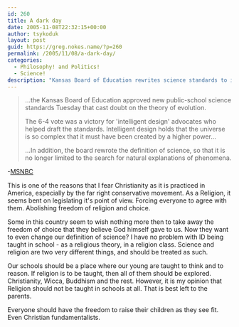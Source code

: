 ```yaml
---
id: 260
title: A dark day
date: 2005-11-08T22:32:15+00:00
author: tsykoduk
layout: post
guid: https://greg.nokes.name/?p=260
permalink: /2005/11/08/a-dark-day/
categories:
  - Philosophy! and Politics!
  - Science!
description: "Kansas Board of Education rewrites science standards to include intelligent design, sparking debate over evolution, religious freedom, and separation of church and state in public education."
---
```

<blockquote>...the Kansas Board of Education approved new public-school science standards Tuesday that cast doubt on the theory of evolution.

<p>The 6-4 vote was a victory for 'intelligent design' advocates who helped draft the standards. Intelligent design holds that the universe is so complex that it must have been created by a higher power...</p>

<p>...In addition, the board rewrote the definition of science, so that it is no longer limited to the search for natural explanations of phenomena.</blockquote></p>

<p>-<a href="http://msnbc.msn.com/id/9967813/"><span class="caps">MSNBC</span></a></p>

<p>This is one of the reasons that I fear Christianity as it is practiced in America, especially by the far right conservative movement. As a Religion, it seems bent on legislating it's point of view. Forcing everyone to agree with them. Abolishing freedom of religion and choice.</p>

<p>Some in this country seem to wish nothing more then to take away the freedom of choice that they believe God himself gave to us. Now they want to even change our definition of science? I have no problem with ID being taught in school - as a religious theory, in a religion class. Science and religion are two very different things, and should be treated as such.</p>

<p>Our schools should be a place where our young are taught to think and to reason. If religion is to be taught, then all of them should be explored. Christianity, Wicca, Buddhism and the rest. However, it is my opinion that Religion should not be taught in schools at all. That is best left to the parents.</p>

<p>Everyone should have the freedom to raise their children as they see fit. Even Christian fundamentalists.</p>